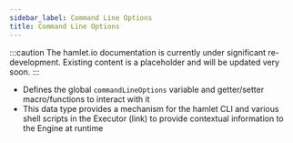 ```yaml
---
sidebar_label: Command Line Options
title: Command Line Options
---
```


:::caution
The hamlet.io documentation is currently under significant re-development. Existing content is a placeholder and will be updated very soon.
:::

* Defines the global `commandLineOptions` variable and getter/setter macro/functions to interact with it
* This data type provides a mechanism for the hamlet CLI and various shell scripts in the Executor (link) to provide contextual information to the Engine at runtime
